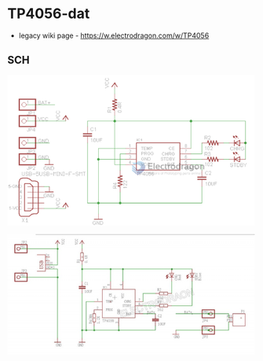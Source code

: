 
# TP4056-dat

- legacy wiki page - https://w.electrodragon.com/w/TP4056



## SCH 

![](2023-12-21-16-08-28.png)

![](2023-12-21-16-08-42.png)